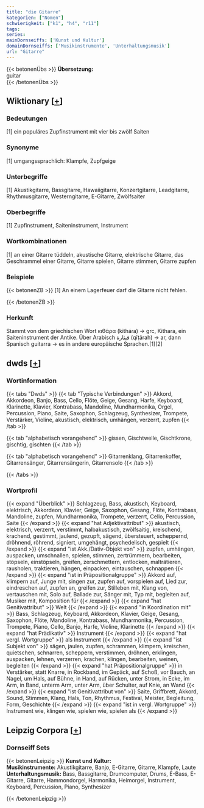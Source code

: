 ```yaml
---
title: "die Gitarre"
kategorien: ["Nomen"]
schwierigkeit: ["k1", "h4", "r11"]
tags:
series:
mainDornseiffs: ['Kunst und Kultur']
domainDornseiffs: ['Musikinstrumente', 'Unterhaltungsmusik']
url: "Gitarre"
---
```


{{< betonenÜbs >}}
**Übersetzung:**  
guitar  
{{< /betonenÜbs >}}

## Wiktionary [[+](https://de.wiktionary.org/wiki/Gitarre)]

### Bedeutungen
[1] ein populäres Zupfinstrument mit vier bis zwölf Saiten  

### Synonyme
[1] umgangssprachlich: Klampfe, Zupfgeige  

### Unterbegriffe
[1] Akustikgitarre, Bassgitarre, Hawaiigitarre, Konzertgitarre, Leadgitarre, Rhythmusgitarre, Westerngitarre, E-Gitarre, Zwölfsaiter  

### Oberbegriffe
[1] Zupfinstrument, Saiteninstrument, Instrument  

### Wortkombinationen
[1] an einer Gitarre tüddeln, akustische Gitarre, elektrische Gitarre, das Geschrammel einer Gitarre, Gitarre spielen, Gitarre stimmen, Gitarre zupfen  

### Beispiele
{{< betonenZB >}}
[1] An einem Lagerfeuer darf die Gitarre nicht fehlen.  

{{< /betonenZB >}}
### Herkunft
Stammt von dem griechischen Wort κιθάρα (kitháɾa) → grc, Kithara, ein Saiteninstrument der Antike. Über Arabisch قيثارة (qīṯārah) → ar, dann Spanisch guitarra → es in andere europäische Sprachen.[1][2]  



## dwds [[+](https://www.dwds.de/wb/Gitarre)]

### Wortinformation
{{< tabs "Dwds" >}}
{{< tab "Typische Verbindungen" >}}
Akkord, Akkordeon, Banjo, Bass, Cello, Flöte, Geige, Gesang, Harfe, Keyboard, Klarinette, Klavier, Kontrabass, Mandoline, Mundharmonika, Orgel, Percussion, Piano, Saite, Saxophon, Schlagzeug, Synthesizer, Trompete, Verstärker, Violine, akustisch, elektrisch, umhängen, verzerrt, zupfen
{{< /tab >}}

{{< tab "alphabetisch vorangehend" >}}
gissen, Gischtwelle, Gischtkrone, gischtig, gischten
{{< /tab >}}

{{< tab "alphabetisch vorangehend" >}}
Gitarrenklang, Gitarrenkoffer, Gitarrensänger, Gitarrensängerin, Gitarrensolo
{{< /tab >}}

{{< /tabs >}}

### Wortprofil
{{< expand "Überblick" >}} Schlagzeug, Bass, akustisch, Keyboard, elektrisch, Akkordeon, Klavier, Geige, Saxophon, Gesang, Flöte, Kontrabass, Mandoline, zupfen, Mundharmonika, Trompete, verzerrt, Cello, Percussion, Saite {{< /expand >}}
{{< expand "hat Adjektivattribut" >}} akustisch, elektrisch, verzerrt, verstimmt, halbakustisch, zwölfsaitig, kreischend, krachend, gestimmt, jaulend, gezupft, sägend, übersteuert, scheppernd, dröhnend, röhrend, signiert, umgehängt, psychedelisch, gespielt {{< /expand >}}
{{< expand "ist Akk./Dativ-Objekt von" >}} zupfen, umhängen, auspacken, umschnallen, spielen, stimmen, zertrümmern, bearbeiten, stöpseln, einstöpseln, greifen, zerschmettern, entlocken, malträtieren, rausholen, traktieren, hängen, einpacken, eintauschen, schnappen {{< /expand >}}
{{< expand "ist in Präpositionalgruppe" >}} Akkord auf, klimpern auf, Junge mit, singen zur, zupfen auf, vorspielen auf, Lied zur, eindreschen auf, zupfen an, greifen zur, Stilleben mit, Klang von, vertauschen mit, Solo auf, Ballade zur, Sänger mit, Typ mit, begleiten auf, Musiker mit, Komposition für {{< /expand >}}
{{< expand "hat Genitivattribut" >}} Welt {{< /expand >}}
{{< expand "in Koordination mit" >}} Bass, Schlagzeug, Keyboard, Akkordeon, Klavier, Geige, Gesang, Saxophon, Flöte, Mandoline, Kontrabass, Mundharmonika, Percussion, Trompete, Piano, Cello, Banjo, Harfe, Violine, Klarinette {{< /expand >}}
{{< expand "hat Prädikativ" >}} Instrument {{< /expand >}}
{{< expand "hat vergl. Wortgruppe" >}} als Instrument {{< /expand >}}
{{< expand "ist Subjekt von" >}} sägen, jaulen, zupfen, schrammen, klimpern, kreischen, quietschen, schnarren, scheppern, verstimmen, dröhnen, erklingen, auspacken, lehnen, verzerren, krachen, klingen, bearbeiten, weinen, begleiten {{< /expand >}}
{{< expand "hat Präpositionalgruppe" >}} in Verstärker, statt Knarre, in Rockband, im Gepäck, auf Schoß, vor Bauch, an Nagel, um Hals, auf Bühne, in Hand, auf Rücken, unter Strom, in Ecke, im Arm, in Band, unterm Arm, unter Arm, über Schulter, auf Knie, an Wand {{< /expand >}}
{{< expand "ist Genitivattribut von" >}} Saite, Griffbrett, Akkord, Sound, Stimmen, Klang, Hals, Ton, Rhythmus, Festival, Meister, Begleitung, Form, Geschichte {{< /expand >}}
{{< expand "ist in vergl. Wortgruppe" >}} Instrument wie, klingen wie, spielen wie, spielen als {{< /expand >}}

## Leipzig Corpora [[+](https://corpora.uni-leipzig.de/en/res?word=Gitarre&corpusId=deu_newscrawl-public_2018)]

### Dornseiff Sets
{{< betonenLeipzig >}}
**Kunst und Kultur:**  
**Musikinstrumente:** Akustikgitarre, Banjo, E-Gitarre, Gitarre, Klampfe, Laute  
**Unterhaltungsmusik:** Bass, Bassgitarre, Drumcomputer, Drums, E-Bass, E-Gitarre, Gitarre, Hammondorgel, Harmonika, Heimorgel, Instrument, Keyboard, Percussion, Piano, Synthesizer  

{{< /betonenLeipzig >}}
